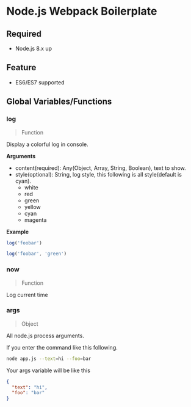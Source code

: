 # Node.js Webpack Boilerplate 

## Required

- Node.js 8.x up

## Feature

- ES6/ES7 supported

## Global Variables/Functions

### log

> Function

Display a colorful log in console.

**Arguments**

- content(required): Any(Object, Array, String, Boolean), text to show.
- style(optional): String, log style, this following is all style(default is cyan).
  - white
  - red
  - green
  - yellow
  - cyan
  - magenta 

**Example**

```javascript
log('foobar')

log('foobar', 'green')
```
  
### now

> Function

Log current time

### args

> Object

All node.js process arguments.

If you enter the command like this following.

```bash
node app.js --text=hi --foo=bar
```

Your args variable will be like this

```json
{
  "text": "hi",
  "foo": "bar"
}
```